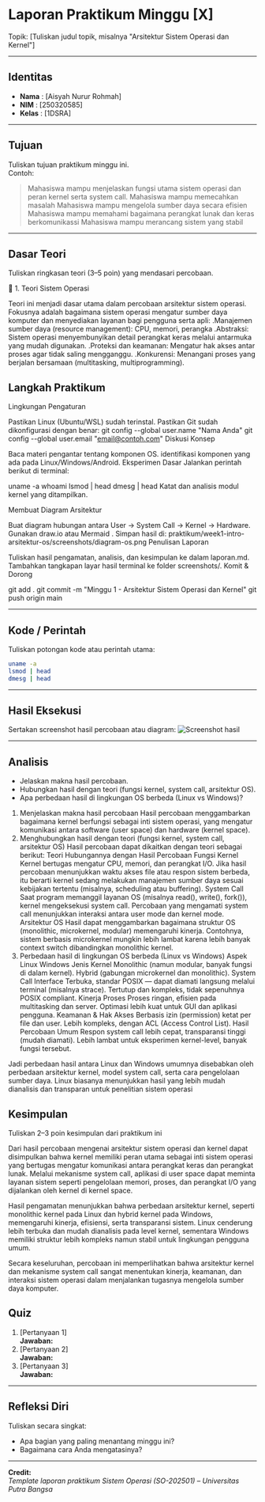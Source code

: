 
# Laporan Praktikum Minggu [X]
Topik: [Tuliskan judul topik, misalnya "Arsitektur Sistem Operasi dan Kernel"]

---

## Identitas
- **Nama**  : [Aisyah Nurur Rohmah]  
- **NIM**   : [250320585]  
- **Kelas** : [1DSRA]

---

## Tujuan
Tuliskan tujuan praktikum minggu ini.  
Contoh:  
> Mahasiswa mampu menjelaskan fungsi utama sistem operasi dan peran kernel serta system call.
> Mahasiswa mampu memecahkan masalah
> Mahasiswa mampu mengelola sumber daya secara efisien
> Mahasiswa mampu memahami bagaimana perangkat lunak dan keras berkomunikassi
> Mahasiswa mampu merancang sistem yang stabil
---

## Dasar Teori
Tuliskan ringkasan teori (3–5 poin) yang mendasari percobaan.

🧩 1. Teori Sistem Operasi

Teori ini menjadi dasar utama dalam percobaan arsitektur sistem operasi. Fokusnya adalah bagaimana sistem operasi mengatur sumber daya komputer dan menyediakan layanan bagi pengguna serta apli:
.Manajemen sumber daya (resource management): CPU, memori, perangka
.Abstraksi: Sistem operasi menyembunyikan detail perangkat keras melalui antarmuka yang mudah digunakan.
.Proteksi dan keamanan: Mengatur hak akses antar proses agar tidak saling mengganggu.
.Konkurensi: Menangani proses yang berjalan bersamaan (multitasking, multiprogramming).

## Langkah Praktikum
Lingkungan Pengaturan

Pastikan Linux (Ubuntu/WSL) sudah terinstal.
Pastikan Git sudah dikonfigurasi dengan benar:
git config --global user.name "Nama Anda"
git config --global user.email "email@contoh.com"
Diskusi Konsep

Baca materi pengantar tentang komponen OS.
identifikasi komponen yang ada pada Linux/Windows/Android.
Eksperimen Dasar Jalankan perintah berikut di terminal:

uname -a
whoami
lsmod | head
dmesg | head
Katat dan analisis modul kernel yang ditampilkan.

Membuat Diagram Arsitektur

Buat diagram hubungan antara User → System Call → Kernel → Hardware.
Gunakan draw.io atau Mermaid .
Simpan hasil di:
praktikum/week1-intro-arsitektur-os/screenshots/diagram-os.png
Penulisan Laporan

Tuliskan hasil pengamatan, analisis, dan kesimpulan ke dalam laporan.md.
Tambahkan tangkapan layar hasil terminal ke folder screenshots/.
Komit & Dorong

git add .
git commit -m "Minggu 1 - Arsitektur Sistem Operasi dan Kernel"
git push origin main

---

## Kode / Perintah
Tuliskan potongan kode atau perintah utama:
```bash
uname -a
lsmod | head
dmesg | head
```

---

## Hasil Eksekusi
Sertakan screenshot hasil percobaan atau diagram:
![Screenshot hasil](screenshots/example.png)

---

## Analisis
- Jelaskan makna hasil percobaan.  
- Hubungkan hasil dengan teori (fungsi kernel, system call, arsitektur OS).  
- Apa perbedaan hasil di lingkungan OS berbeda (Linux vs Windows)?  

1. Menjelaskan makna hasil percobaan
Hasil percobaan menggambarkan bagaimana kernel berfungsi sebagai inti sistem operasi, yang mengatur komunikasi antara software (user space) dan hardware (kernel space).
2. Menghubungkan hasil dengan teori (fungsi kernel, system call, arsitektur OS)
Hasil percobaan dapat dikaitkan dengan teori sebagai berikut:
Teori	Hubungannya dengan Hasil Percobaan
Fungsi Kernel	Kernel bertugas mengatur CPU, memori, dan perangkat I/O. Jika hasil percobaan menunjukkan waktu akses file atau respon sistem berbeda, itu berarti kernel sedang melakukan manajemen sumber daya sesuai kebijakan tertentu (misalnya, scheduling atau buffering).
System Call	Saat program memanggil layanan OS (misalnya read(), write(), fork()), kernel mengeksekusi system call. Percobaan yang mengamati system call menunjukkan interaksi antara user mode dan kernel mode.
Arsitektur OS	Hasil dapat menggambarkan bagaimana struktur OS (monolithic, microkernel, modular) memengaruhi kinerja. Contohnya, sistem berbasis microkernel mungkin lebih lambat karena lebih banyak context switch dibandingkan monolithic kernel.
3. Perbedaan hasil di lingkungan OS berbeda (Linux vs Windows)
Aspek	Linux	Windows
Jenis Kernel	Monolithic (namun modular, banyak fungsi di dalam kernel).	Hybrid (gabungan microkernel dan monolithic).
System Call Interface	Terbuka, standar POSIX — dapat diamati langsung melalui terminal (misalnya strace).	Tertutup dan kompleks, tidak sepenuhnya POSIX compliant.
Kinerja Proses	Proses ringan, efisien pada multitasking dan server.	Optimasi lebih kuat untuk GUI dan aplikasi pengguna.
Keamanan & Hak Akses	Berbasis izin (permission) ketat per file dan user.	Lebih kompleks, dengan ACL (Access Control List).
Hasil Percobaan Umum	Respon system call lebih cepat, transparansi tinggi (mudah diamati).	Lebih lambat untuk eksperimen kernel-level, banyak fungsi tersebut.

Jadi perbedaan hasil antara Linux dan Windows umumnya disebabkan oleh perbedaan arsitektur kernel, model system call, serta cara pengelolaan sumber daya.
Linux biasanya menunjukkan hasil yang lebih mudah dianalisis dan transparan untuk penelitian sistem operasi 

## Kesimpulan
Tuliskan 2–3 poin kesimpulan dari praktikum ini

Dari hasil percobaan mengenai arsitektur sistem operasi dan kernel dapat disimpulkan bahwa kernel memiliki peran utama sebagai inti sistem operasi yang bertugas mengatur komunikasi antara perangkat keras dan perangkat lunak. Melalui mekanisme system call, aplikasi di user space dapat meminta layanan sistem seperti pengelolaan memori, proses, dan perangkat I/O yang dijalankan oleh kernel di kernel space.

Hasil pengamatan menunjukkan bahwa perbedaan arsitektur kernel, seperti monolithic kernel pada Linux dan hybrid kernel pada Windows, memengaruhi kinerja, efisiensi, serta transparansi sistem. Linux cenderung lebih terbuka dan mudah dianalisis pada level kernel, sementara Windows memiliki struktur lebih kompleks namun stabil untuk lingkungan pengguna umum.

Secara keseluruhan, percobaan ini memperlihatkan bahwa arsitektur kernel dan mekanisme system call sangat menentukan kinerja, keamanan, dan interaksi sistem operasi dalam menjalankan tugasnya mengelola sumber daya komputer.


## Quiz
1. [Pertanyaan 1]  
   **Jawaban:**  
2. [Pertanyaan 2]  
   **Jawaban:**  
3. [Pertanyaan 3]  
   **Jawaban:**  

---

## Refleksi Diri
Tuliskan secara singkat:
- Apa bagian yang paling menantang minggu ini?  
- Bagaimana cara Anda mengatasinya?  

---

**Credit:**  
_Template laporan praktikum Sistem Operasi (SO-202501) – Universitas Putra Bangsa_
